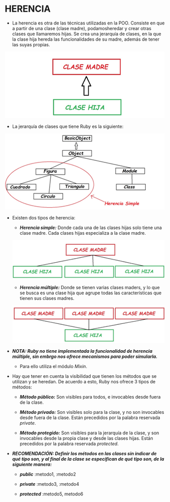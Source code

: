 # HERENCIA

* La herencia es otra de las técnicas utilizadas en la POO. Consiste en que a partir de una clase (clase madre), podamosheredar y crear otras clases que llamaremos hijas. Se crea una jerarquía de clases, en la que la clase hija hereda las funcionalidades de su madre, además de tener las suyas propias.

![Herencia][herencia] 

* La jerarquía de clases que tiene Ruby es la siguiente:

![Jerarquia][jerarquia]

* Existen dos tipos de herencia:

	* ***Herencia simple:*** Donde cada una de las clases hijas solo tiene una clase madre. Cada clases hijas especializa a la clase madre.
	
    ![Herencia simple][herenciaS] 

     * ***Herencia múltiple:*** Donde se tienen varias clases maders, y lo que se busca es una clase hija que agrupe todas las características que tienen sus clases madres. 
     
     ![Herencia multiple][herenciaM] 

* ***NOTA: Ruby no tiene implementada la funcionalidad de *herencia múltiple*, sin embrgo nos ofrece mecanismos para poder simularla.***

	* Para ello utiliza el módulo *Mixin*.

* Hay que tener en cuenta la visibilidad que tienen los métodos que se utilizan y se heredan. De acuerdo a esto, Ruby nos ofrece 3 tipos de métodos:

	* ***Método público:*** Son visibles para todos, e invocables desde fuera de la clase.
	
	* ***Método privado:*** Son visibles solo para la clase, y no son invocables desde fuera de la clase. Están precedidos por la palabra reservada *private*.
	
	* ***Método protegido:*** Son visibles para la jerarquía de la clase, y son invocables desde la propia clase y desde las clases hijas. Están precedidos por la palabra reservada *protected*.

* ***RECOMENDACIÓN: Definir los métodos en las clases sin indicar de qué tipo son, y al final de la clase se especifican de qué tipo son, de la siguiente manera:***

	* ***public*** :metodo1, :metodo2
	
	* ***private*** :metodo3, :metodo4
	
	* ***protected*** :metodo5, metodo6


[herencia]: Material/HERENCIA.jpg "Herencia"
[jerarquia]: Material/JERARQUIA.jpg "Jerarquia"
[herenciaS]: Material/HERENCIASIMPLE.jpg "Herencia Simple"
[herenciaM]: Material/HERENCIAMULTIPLE.jpg "Herencia Multiple"
